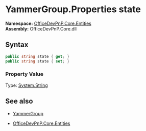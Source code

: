# YammerGroup.Properties state
**Namespace:** [OfficeDevPnP.Core.Entities](OfficeDevPnP.Core.Entities.md)  
**Assembly:** OfficeDevPnP.Core.dll  
## Syntax
```C#
public string state { get; }
public string state { set; }
```

### Property Value
Type: [System.String](System.String.md) 

## See also
- [YammerGroup](YammerGroup.md) 

- [OfficeDevPnP.Core.Entities](OfficeDevPnP.Core.Entities.md)
